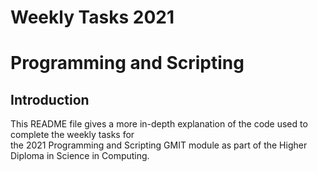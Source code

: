 
# Weekly Tasks 2021
# Programming and Scripting


## Introduction
This README file gives a more in-depth explanation of the code used to complete the weekly tasks for  
the 2021 Programming and Scripting GMIT module as part of the Higher Diploma in Science in Computing.


